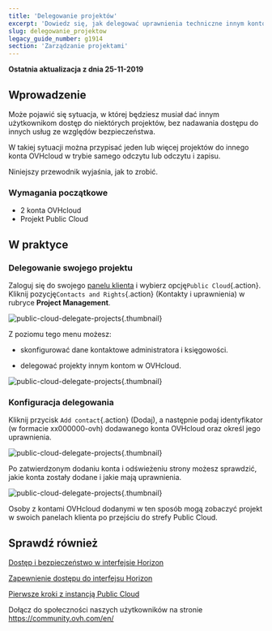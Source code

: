 ```yaml
---
title: 'Delegowanie projektów'
excerpt: 'Dowiedz się, jak delegować uprawnienia techniczne innym kontom OVHcloud w projekcie Public Cloud'
slug: delegowanie_projektow
legacy_guide_number: g1914
section: 'Zarządzanie projektami'
---
```


**Ostatnia aktualizacja z dnia 25-11-2019**
 
## Wprowadzenie

Może pojawić się sytuacja, w której będziesz musiał dać innym użytkownikom dostęp do niektórych projektów, bez nadawania dostępu do innych usług ze względów bezpieczeństwa. 

W takiej sytuacji można przypisać jeden lub więcej projektów do innego konta OVHcloud w trybie samego odczytu lub odczytu i zapisu.

Niniejszy przewodnik wyjaśnia, jak to zrobić.


### Wymagania początkowe

- 2 konta OVHcloud
- Projekt Public Cloud


## W praktyce 

### Delegowanie swojego projektu

Zaloguj się do swojego [panelu klienta](https://www.ovh.com/auth/?action=gotomanager&from=https://www.ovh.pl/&ovhSubsidiary=pl) i wybierz opcję`Public Cloud`{.action}. Kliknij pozycję`Contacts and Rights`{.action} (Kontakty i uprawnienia) w rubryce **Project Management**.


![public-cloud-delegate-projects](images/pcidelegateprojects1.png){.thumbnail}

Z poziomu tego menu możesz:

* skonfigurować dane kontaktowe administratora i księgowości.

* delegować projekty innym kontom w OVHcloud.


![public-cloud-delegate-projects](images/pcidelegateprojects2.png){.thumbnail}

### Konfiguracja delegowania

Kliknij przycisk `Add contact`{.action} (Dodaj), a następnie podaj identyfikator (w formacie xx000000-ovh) dodawanego konta OVHcloud oraz określ jego uprawnienia.

![public-cloud-delegate-projects](images/pcidelegateprojects3.png){.thumbnail}

Po zatwierdzonym dodaniu konta i odświeżeniu strony możesz sprawdzić, jakie konta zostały dodane i jakie mają uprawnienia.

![public-cloud-delegate-projects](images/pcidelegateprojects4.png){.thumbnail}

Osoby z kontami OVHcloud dodanymi w ten sposób mogą zobaczyć projekt w swoich panelach klienta po przejściu do strefy Public Cloud.

## Sprawdź również

[Dostęp i bezpieczeństwo w interfejsie Horizon](https://docs.ovh.com/gb/en/public-cloud/access_and_security_in_horizon/)

[Zapewnienie dostępu do interfejsu Horizon](https://docs.ovh.com/pl/public-cloud/tworzenie_dostepu_do_interfejsu_horizon/)

[Pierwsze kroki z instancją Public Cloud](https://docs.ovh.com/pl/public-cloud/rozpoczecie_pracy_z_instancja_public_cloud/)

Dołącz do społeczności naszych użytkowników na stronie <https://community.ovh.com/en/>